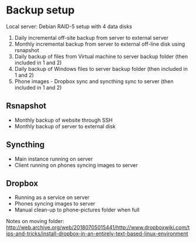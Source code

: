 # Backup setup

Local server: Debian RAID-5 setup with 4 data disks

1. Daily incremental off-site backup from server to external server
2. Monthly incremental backup from server to external off-line disk using rsnapshot
3. Daily backup of files from Virtual machine to server backup folder (then included in 1 and 2)
4. Daily backup of Windows files to server backup folder (then included in 1 and 2) 
5. Phone images - Dropbox sync and syncthing sync to server (then included in 1 and 2)  

## Rsnapshot
* Monthly backup of website through SSH
* Monthly backup of server to external disk

## Syncthing

* Main instance running on server
* Client running on phones syncing images to server

## Dropbox

* Running as a service on server
* Phones syncing images to server
* Manual clean-up to phone-pictures folder when full

Notes on moving folder: http://web.archive.org/web/20180705015441/http://www.dropboxwiki.com/tips-and-tricks/install-dropbox-in-an-entirely-text-based-linux-environment
